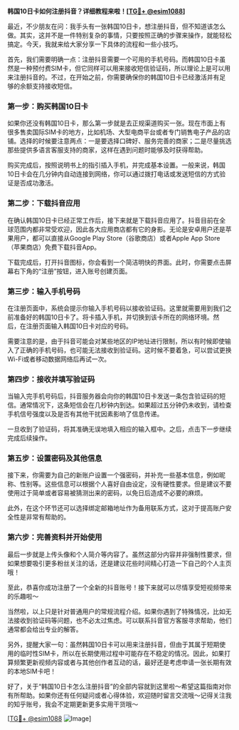 **韩国10日卡如何注册抖音？详细教程来啦！[[TG💪+ @esim1088](https://t.me/s/esim1088)]**

最近，不少朋友在问：我手头有一张韩国10日卡，想注册抖音，但不知道该怎么做。其实，这并不是一件特别复杂的事情，只要按照正确的步骤来操作，就能轻松搞定。今天，我就来给大家分享一下具体的流程和一些小技巧。

首先，我们需要明确一点：注册抖音需要一个可用的手机号码。而韩国10日卡虽然是一种预付费SIM卡，但它同样可以用来接收短信验证码，所以理论上是可以用来注册抖音的。不过，在开始之前，你需要确保你的韩国10日卡已经激活并有足够的余额支持接收短信。

### 第一步：购买韩国10日卡

如果你还没有韩国10日卡，那么第一步就是去正规渠道购买一张。现在市面上有很多售卖国际SIM卡的地方，比如机场、大型电商平台或者专门销售电子产品的店铺。选择的时候要注意两点：一是要选择口碑好、服务完善的商家；二是尽量挑选那些提供多语言客服支持的商家，这样在遇到问题时能够及时获得帮助。

购买完成后，按照说明书上的指引插入手机，并完成基本设置。一般来说，韩国10日卡会在几分钟内自动连接到网络，你可以通过拨打电话或发送短信的方式验证是否成功激活。

### 第二步：下载抖音应用

在确认韩国10日卡已经正常工作后，接下来就是下载抖音应用了。抖音目前在全球范围内都非常受欢迎，因此各大应用商店都有它的身影。无论是安卓用户还是苹果用户，都可以直接从Google Play Store（谷歌商店）或者Apple App Store（苹果商店）免费下载抖音App。

下载完成后，打开抖音图标，你会看到一个简洁明快的界面。此时，你需要点击屏幕右下角的“注册”按钮，进入账号创建页面。

### 第三步：输入手机号码

在注册页面中，系统会提示你输入手机号码以接收验证码。这里就需要用到我们之前准备好的韩国10日卡了。将卡插入手机，并切换到该卡所在的网络环境。然后，在注册页面输入韩国10日卡对应的号码。

需要注意的是，由于抖音可能会对某些地区的IP地址进行限制，所以有时候即使输入了正确的手机号码，也可能无法接收到验证码。这时候不要着急，可以尝试更换Wi-Fi或者移动数据网络后再试一次。

### 第四步：接收并填写验证码

当输入完手机号码后，抖音服务器会向你的韩国10日卡发送一条包含验证码的短信。通常情况下，这条短信会在几秒钟内到达。如果超过五分钟仍未收到，请检查手机信号强度以及是否有其他干扰因素影响了信息传递。

一旦收到了验证码，将其准确无误地填入相应的输入框中。之后，点击下一步继续完成后续操作。

### 第五步：设置密码及其他信息

接下来，你需要为自己的新账户设置一个强密码，并补充一些基本信息，例如昵称、性别等。这些信息可以根据个人喜好自由设定，没有硬性要求。但是建议不要使用过于简单或者容易被猜测出来的密码，以免日后造成不必要的麻烦。

此外，在这个环节还可以选择绑定邮箱地址作为备用联系方式，这对于提高账户安全性是非常有帮助的。

### 第六步：完善资料并开始使用

最后一步就是上传头像和个人简介等内容了。虽然这部分内容并非强制性要求，但如果想要吸引更多粉丝关注的话，还是建议花些时间精心打造一下自己的个人主页哦！

至此，恭喜你成功注册了一个全新的抖音账号！接下来就可以尽情享受短视频带来的乐趣啦～

当然啦，以上只是针对普通用户的常规流程介绍。如果你遇到了特殊情况，比如无法接收到验证码等问题，也不必太过焦虑。可以联系抖音官方客服寻求帮助，他们通常都会给出专业的解答。

另外，提醒大家一句：虽然韩国10日卡可以用来注册抖音，但由于其属于短期使用的临时性SIM卡，所以在长期使用过程中可能存在不稳定的情况。因此，如果打算频繁更新视频内容或者与其他创作者互动的话，最好还是考虑申请一张长期有效的本地SIM卡吧！

好了，关于“韩国10日卡怎么注册抖音”的全部内容就到这里啦～希望这篇指南对你有所帮助。如果你还有任何疑问或者心得体验，欢迎随时留言交流哦～记得关注我的知乎账号，我会不定期更新更多实用干货哦～

[[TG💪+ @esim1088](https://t.me/s/esim1088) ![Image](https://i.postimg.cc/4NQfJmqS/Snipaste-2025-05-13-00-14-12.png)]